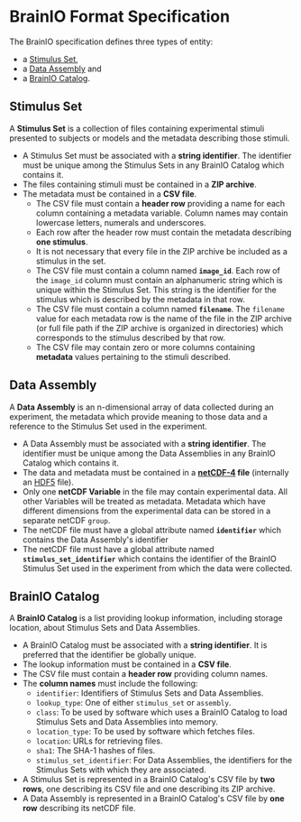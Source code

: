 # BrainIO Format Specification

The BrainIO specification defines three types of entity:  
* a [Stimulus Set](#stimulus-set),
* a [Data Assembly](#data-assembly) and 
* a [BrainIO Catalog](#brainio-catalog).
## Stimulus Set
A **Stimulus Set** is a collection of files containing experimental stimuli presented to subjects or models and the metadata describing those stimuli.  
* A Stimulus Set must be associated with a **string identifier**.  The identifier must be unique among the Stimulus Sets in any BrainIO Catalog which contains it.  
* The files containing stimuli must be contained in a **ZIP archive**.
* The metadata must be contained in a **CSV file**.  
    * The CSV file must contain a **header row** providing a name for each column containing a metadata variable.  Column names may contain lowercase letters, numerals and underscores.  
    * Each row after the header row must contain the metadata describing **one stimulus**.  
    * It is not necessary that every file in the ZIP archive be included as a stimulus in the set.  
    * The CSV file must contain a column named **`image_id`**.  Each row of the `image_id` column must contain an alphanumeric string which is unique within the Stimulus Set.  This string is the identifier for the stimulus which is described by the metadata in that row. 
    * The CSV file must contain a column named **`filename`**.  The `filename` value for each metadata row is the name of the file in the ZIP archive (or full file path if the ZIP archive is organized in directories) which corresponds to the stimulus described by that row.  
    * The CSV file may contain zero or more columns containing **metadata** values pertaining to the stimuli described.  
## Data Assembly
A **Data Assembly** is an n-dimensional array of data collected during an experiment, the metadata which provide meaning to those data and a reference to the Stimulus Set used in the experiment.  
* A Data Assembly must be associated with a **string identifier**.  The identifier must be unique among the Data Assemblies in any BrainIO Catalog which contains it.  
* The data and metadata must be contained in a **[netCDF-4](https://www.unidata.ucar.edu/software/netcdf/) file** (internally an [HDF5](https://www.hdfgroup.org/solutions/hdf5/) file).  
* Only one **netCDF Variable** in the file may contain experimental data.  All other Variables will be treated as metadata.  Metadata which have different dimensions from the experimental data can be stored in a separate netCDF `group`.
* The netCDF file must have a global attribute named **`identifier`** which contains the Data Assembly's identifier
* The netCDF file must have a global attribute named **`stimulus_set_identifier`** which contains the identifier of the BrainIO Stimulus Set used in the experiment from which the data were collected.  
## BrainIO Catalog
A **BrainIO Catalog** is a list providing lookup information, including storage location, about Stimulus Sets and Data Assemblies.  
* A BrainIO Catalog must be associated with a **string identifier**.  It is preferred that the identifier be globally unique.  
* The lookup information must be contained in a **CSV file**.  
* The CSV file must contain a **header row** providing column names.  
* The **column names** must include the following:  
    * `identifier`:  Identifiers of Stimulus Sets and Data Assemblies.  
    * `lookup_type`:  One of either `stimulus_set` or `assembly`.
    * `class`:  To be used by software which uses a BrainIO Catalog to load Stimulus Sets and Data Assemblies into memory.  
    * `location_type`:  To be used by software which fetches files.  
    * `location`:  URLs for retrieving files.  
    * `sha1`:  The SHA-1 hashes of files.  
    * `stimulus_set_identifier`:  For Data Assemblies, the identifiers for the Stimulus Sets with which they are associated.  
* A Stimulus Set is represented in a BrainIO Catalog's CSV file by **two rows**, one describing its CSV file and one describing its ZIP archive.  
* A Data Assembly is represented in a BrainIO Catalog's CSV file by **one row** describing its netCDF file.  
